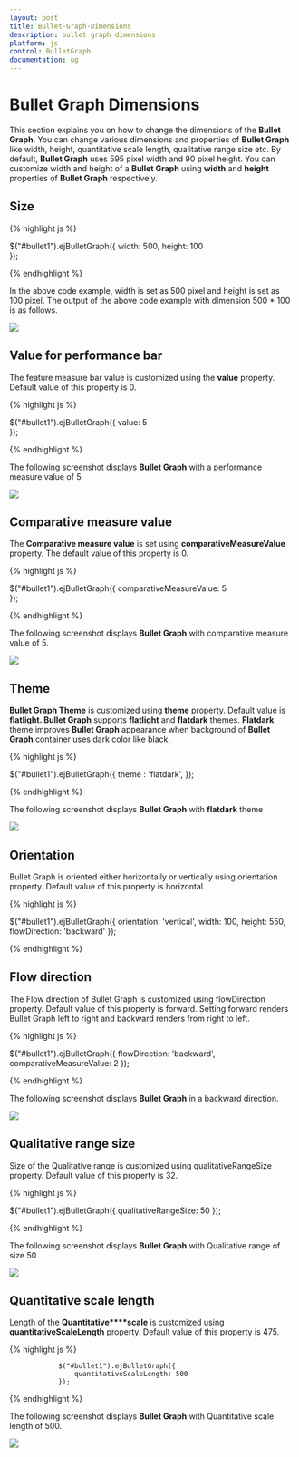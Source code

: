 ```yaml
---
layout: post
title: Bullet-Graph-Dimensions
description: bullet graph dimensions
platform: js
control: BulletGraph	
documentation: ug
---
```


# Bullet Graph Dimensions

This section explains you on how to change the dimensions of the **Bullet Graph**. You can change various dimensions and properties of **Bullet Graph** like width, height, quantitative scale length, qualitative range size etc. By default, **Bullet Graph** uses 595 pixel width and 90 pixel height. You can customize width and height of a **Bullet Graph** using **width** and **height** properties of **Bullet Graph** respectively.

## Size

{% highlight js %}



$("#bullet1").ejBulletGraph({
                    width: 500, height: 100                  
                });


{% endhighlight %}



In the above code example, width is set as 500 pixel and height is set as 100 pixel. The output of the above code example with dimension 500 * 100 is as follows.

![]("/js/BulletGraph/Bullet-Graph-Dimensions_images/Bullet-Graph-Dimensions_img1.png") 

## Value for performance bar

The feature measure bar value is customized using the **value** property. Default value of this property is 0.

{% highlight js %}



$("#bullet1").ejBulletGraph({
                    value: 5                  
                });


{% endhighlight %}



The following screenshot displays **Bullet Graph** with a performance measure value of 5.

![]("/js/BulletGraph/Bullet-Graph-Dimensions_images/Bullet-Graph-Dimensions_img2.png")

## Comparative measure value

The **Comparative measure value** is set using **comparativeMeasureValue** property. The default value of this property is 0.

{% highlight js %}



$("#bullet1").ejBulletGraph({
                    comparativeMeasureValue: 5                  
                });


{% endhighlight %}



The following screenshot displays **Bullet Graph** with comparative measure value of 5.

![]("/js/BulletGraph/Bullet-Graph-Dimensions_images/Bullet-Graph-Dimensions_img3.png")

## Theme

**Bullet Graph Theme** is customized using **theme** property. Default value is **flatlight. Bullet Graph** supports **flatlight** and **flatdark** themes. **Flatdark** theme improves **Bullet Graph** appearance when background of **Bullet Graph** container uses dark color like black.

{% highlight js %}



$("#bullet1").ejBulletGraph({
                    theme : 'flatdark',
                });


{% endhighlight %}



The following screenshot displays **Bullet Graph** with **flatdark** theme

![]("/js/BulletGraph/Bullet-Graph-Dimensions_images/Bullet-Graph-Dimensions_img4.png")

## Orientation

Bullet Graph is oriented either horizontally or vertically using orientation property. Default value of this property is horizontal.

{% highlight js %}



$("#bullet1").ejBulletGraph({
                    orientation: 'vertical',
                    width: 100,
                    height: 550,
                    flowDirection: 'backward'
                });


{% endhighlight %}

## Flow direction

The Flow direction of Bullet Graph is customized using flowDirection property. Default value of this property is forward. Setting forward renders Bullet Graph left to right and backward renders from right to left.

{% highlight js %}



$("#bullet1").ejBulletGraph({
                    flowDirection: 'backward',
                    comparativeMeasureValue: 2
                });


{% endhighlight %}



The following screenshot displays **Bullet Graph** in a backward direction.

![]("/js/BulletGraph/Bullet-Graph-Dimensions_images/Bullet-Graph-Dimensions_img5.png") 

## Qualitative range size

Size of the Qualitative range is customized using qualitativeRangeSize property. Default value of this property is 32.

{% highlight js %}



$("#bullet1").ejBulletGraph({
                    qualitativeRangeSize: 50
                });



{% endhighlight %}



The following screenshot displays **Bullet Graph** with Qualitative range of size 50

![]("/js/BulletGraph/Bullet-Graph-Dimensions_images/Bullet-Graph-Dimensions_img6.png") 

## Quantitative scale length

Length of the **Quantitative****scale** is customized using **quantitativeScaleLength** property. Default value of this property is 475.

{% highlight js %}



                $("#bullet1").ejBulletGraph({
                    quantitativeScaleLength: 500
                });


{% endhighlight %}



The following screenshot displays **Bullet Graph** with Quantitative scale length of 500.

![]("/js/BulletGraph/Bullet-Graph-Dimensions_images/Bullet-Graph-Dimensions_img7.png") 

